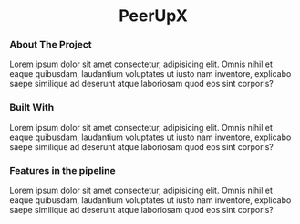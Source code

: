 
<h1 align="center"> PeerUpX </h3>

### About The Project

Lorem ipsum dolor sit amet consectetur, adipisicing elit. Omnis nihil et eaque quibusdam, laudantium voluptates ut iusto nam inventore, explicabo saepe similique ad deserunt atque laboriosam quod eos sint corporis?

### Built With

Lorem ipsum dolor sit amet consectetur, adipisicing elit. Omnis nihil et eaque quibusdam, laudantium voluptates ut iusto nam inventore, explicabo saepe similique ad deserunt atque laboriosam quod eos sint corporis?

### Features in the pipeline

Lorem ipsum dolor sit amet consectetur, adipisicing elit. Omnis nihil et eaque quibusdam, laudantium voluptates ut iusto nam inventore, explicabo saepe similique ad deserunt atque laboriosam quod eos sint corporis?
